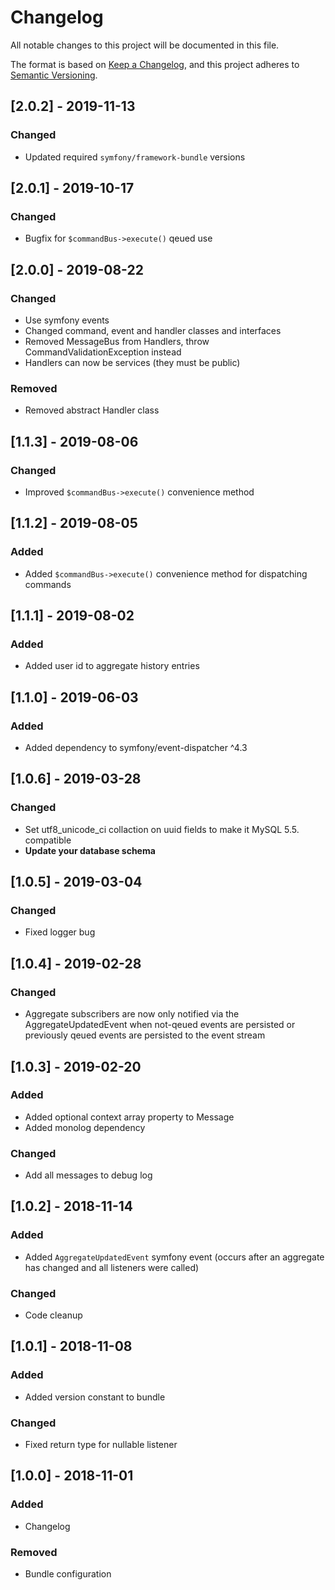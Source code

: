 # Changelog
All notable changes to this project will be documented in this file.

The format is based on [Keep a Changelog](https://keepachangelog.com/en/1.0.0/),
and this project adheres to [Semantic Versioning](https://semver.org/spec/v2.0.0.html).

## [2.0.2] - 2019-11-13
### Changed
- Updated required `symfony/framework-bundle` versions

## [2.0.1] - 2019-10-17
### Changed
- Bugfix for `$commandBus->execute()` qeued use

## [2.0.0] - 2019-08-22
### Changed
- Use symfony events
- Changed command, event and handler classes and interfaces
- Removed MessageBus from Handlers, throw CommandValidationException instead
- Handlers can now be services (they must be public)
### Removed
- Removed abstract Handler class

## [1.1.3] - 2019-08-06
### Changed
- Improved `$commandBus->execute()` convenience method

## [1.1.2] - 2019-08-05
### Added
- Added `$commandBus->execute()` convenience method for dispatching commands

## [1.1.1] - 2019-08-02
### Added
- Added user id to aggregate history entries

## [1.1.0] - 2019-06-03
### Added
- Added dependency to symfony/event-dispatcher ^4.3

## [1.0.6] - 2019-03-28
### Changed
- Set utf8_unicode_ci collaction on uuid fields to make it MySQL 5.5. compatible
- **Update your database schema**

## [1.0.5] - 2019-03-04
### Changed
- Fixed logger bug

## [1.0.4] - 2019-02-28
### Changed
- Aggregate subscribers are now only notified via the AggregateUpdatedEvent when not-qeued events are persisted or previously qeued events are persisted to the event stream

## [1.0.3] - 2019-02-20
### Added
- Added optional context array property to Message
- Added monolog dependency
### Changed
- Add all messages to debug log

## [1.0.2] - 2018-11-14
### Added
- Added `AggregateUpdatedEvent` symfony event (occurs after an aggregate has changed and all listeners were called)
### Changed
- Code cleanup

## [1.0.1] - 2018-11-08
### Added
- Added version constant to bundle
### Changed
- Fixed return type for nullable listener

## [1.0.0] - 2018-11-01
### Added
- Changelog
### Removed
- Bundle configuration
